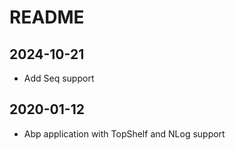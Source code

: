 # README

## 2024-10-21

- Add Seq support

## 2020-01-12

- Abp application with TopShelf and NLog support